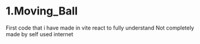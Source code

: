 # 1.Moving_Ball
 First code that i have made in vite react to fully understand
Not completely made by self used internet